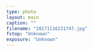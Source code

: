 ```yaml
---
type: photo
layout: main
caption: ""
filename: "20171116221747.jpg"
fstop: "Unknown"
exposure: "Unknown"
---
```

